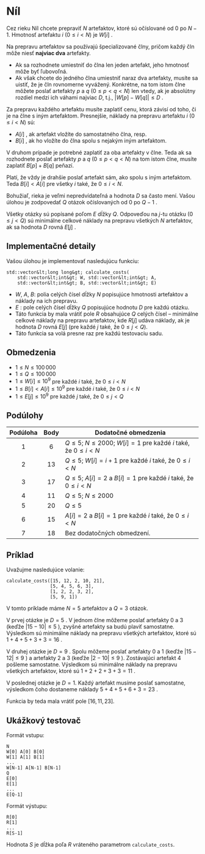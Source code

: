 # Níl
Cez rieku Níl chcete prepraviť $N$ artefaktov, ktoré sú očíslované od $0$ po $N-1$. Hmotnosť artefaktu $i$ ($0 \leq i < N$) je $W[i]$ .

Na prepravu artefaktov sa používajú špecializované člny, pričom každý čln môže niesť **najviac dva** artefakty.

* Ak sa rozhodnete umiestniť do člna len jeden artefakt, jeho hmotnosť môže byť ľubovoľná.
* Ak však chcete do jedného člna umiestniť naraz dva artefakty, musíte sa uistiť, že je čln rovnomerne vyvážený.
Konkrétne, na tom istom člne môžete poslať artefakty $p$ a $q$ ($0 \leq p < q < N$) len vtedy, ak je absolútny rozdiel medzi ich váhami najviac $D$, t.j., $|W[p] - W[q]| \leq D$ .

Za prepravu každého artefaktu musíte zaplatiť cenu, ktorá závisí od toho, či je na člne s iným artefaktom. Presnejšie, náklady na prepravu artefaktu $i$ ($0 \leq i < N$) sú:

* $A[i]$ , ak artefakt vložíte do samostatného člna, resp.
* $B[i]$ , ak ho vložíte do člna spolu s nejakým iným artefaktom.

V druhom prípade je potrebné zaplatiť za oba artefakty v člne. Teda ak sa rozhodnete poslať
 artefakty $p$ a $q$ ($0 \leq p < q < N$) na tom istom člne, musíte zaplatiť $B[p] + B[q]$ peňazí.
 
Platí, že vždy je drahšie poslať artefakt sám, ako spolu s iným artefaktom. Teda $B[i] < A[i]$ pre všetky $i$ také, že $0 \leq i < N$.

Bohužiaľ, rieka je veľmi nepredvídateľná a hodnota $D$ sa často mení.
Vašou úlohou je zodpovedať $Q$ otázok očíslovaných od $0$ po $Q-1$ .

Všetky otázky sú popísané poľom $E$ dĺžky $Q$. Odpoveďou na $j$-tu otázku ($0 \leq j < Q$) sú
 minimálne celkové náklady na prepravu všetkých $N$ artefaktov, ak sa hodnota $D$ rovná $E[j]$ .


## Implementačné detaily

Vašou úlohou je implementovať nasledujúcu funkciu:

```
std::vector&lt;long long&gt; calculate_costs(
    std::vector&lt;int&gt; W, std::vector&lt;int&gt; A, 
    std::vector&lt;int&gt; B, std::vector&lt;int&gt; E)
```

* $W$, $A$, $B$: polia celých čísel dĺžky $N$ popisujúce hmotnosti artefaktov a náklady na ich prepravu.
* $E$ : pole celých čísel dĺžky $Q$ popisujúce hodnotu $D$ pre každú otázku.
* Táto funkcia by mala vrátiť pole $R$ obsahujúce $Q$ celých čísel &ndash;
   minimálne celkové náklady na prepravu artefaktov,
   kde $R[j]$ udáva náklady, ak je hodnota $D$ rovná $E[j]$ (pre každé $j$
   také, že $0 \leq j < Q$).
* Táto funkcia sa volá presne raz pre každú testovaciu sadu.

## Obmedzenia

* $1 \leq N \leq 100\,000$
* $1 \leq Q \leq 100\,000$
* $1 \leq W[i] \leq 10^{9}$
  pre každé $i$ také, že $0 \leq i < N$
* $1 \leq B[i] < A[i] \leq 10^{9}$
   pre každé $i$ také, že $0 \leq i < N$
* $1 \leq E[j] \leq 10^{9}$
   pre každé $j$ také, že $0 \leq j < Q$

## Podúlohy

| Podúloha | Body  | Dodatočné obmedzenia |
| :-----: | :----: | ---------------------- |
| 1       | $6$    | $Q \leq 5$; $N \leq 2000$; $W[i] = 1$ pre každé $i$ také, že $0 \leq i < N$
| 2       | $13$   | $Q \leq 5$; $W[i] = i+1$ pre každé $i$ také, že $0 \leq i < N$
| 3       | $17$   | $Q \leq 5$; $A[i] = 2$ a $B[i] = 1$ pre každé $i$ také, že $0 \leq i < N$
| 4       | $11$   | $Q \leq 5$; $N \leq 2000$
| 5       | $20$   | $Q \leq 5$
| 6       | $15$   | $A[i] = 2$ a $B[i] = 1$ pre každé $i$ také, že $0 \leq i < N$
| 7       | $18$   | Bez dodatočných obmedzení.

## Príklad

Uvažujme nasledujúce volanie:

```
calculate_costs([15, 12, 2, 10, 21],
                [5, 4, 5, 6, 3],
                [1, 2, 2, 3, 2],
                [5, 9, 1])
```

V tomto príklade máme $N = 5$ artefaktov a $Q = 3$ otázok.

V prvej otázke je $D = 5$ .
V jednom člne môžeme poslať artefakty $0$ a $3$ (keďže $|15 - 10| \leq 5$ ), zvyšné artefakty sa budú plaviť samostatne.
Výsledkom sú minimálne náklady na prepravu všetkých artefaktov, ktoré sú $1+4+5+3+3 = 16$ .

V druhej otázke je $D = 9$ .
Spolu môžeme poslať artefakty $0$ a $1$ (keďže $|15 - 12| \leq 9$ ) a artefakty $2$ a $3$ (keďže $|2 - 10| \leq 9$ ).
Zostávajúci artefakt $4$ pošleme samostatne.
Výsledkom sú minimálne náklady na prepravu všetkých artefaktov, ktoré sú $1+2+2+3+3 = 11$ .

V poslednej otázke je $D = 1$. Každý artefakt musíme poslať samostatne, výsledkom čoho dostaneme náklady $5+4+5+6+3 = 23$ .

Funkcia by teda mala vrátiť pole $[16, 11, 23]$.


## Ukážkový testovač

Formát vstupu:

```
N
W[0] A[0] B[0]
W[1] A[1] B[1]
...
W[N-1] A[N-1] B[N-1]
Q
E[0]
E[1]
...
E[Q-1]
```

Formát výstupu:

```
R[0]
R[1]
...
R[S-1]
```

Hodnota $S$ je dĺžka poľa $R$ vráteného parametrom `calculate_costs`.

